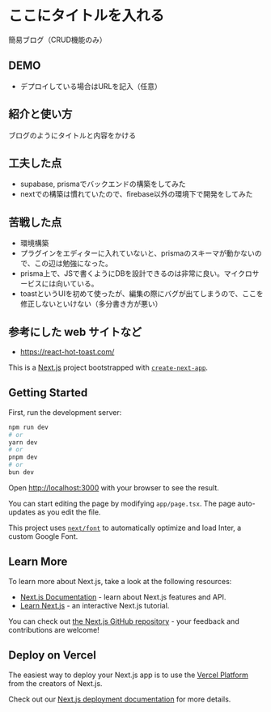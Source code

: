 # ここにタイトルを入れる
  簡易ブログ（CRUD機能のみ）
## DEMO

  - デプロイしている場合はURLを記入（任意）

## 紹介と使い方

  ブログのようにタイトルと内容をかける

## 工夫した点

  - supabase, prismaでバックエンドの構築をしてみた
  - nextでの構築は慣れていたので、firebase以外の環境下で開発をしてみた

## 苦戦した点

  - 環境構築
  - プラグインをエディターに入れていないと、prismaのスキーマが動かないので、この辺は勉強になった。
  - prisma上で、JSで書くようにDBを設計できるのは非常に良い。マイクロサービスには向いている。
  - toastというUIを初めて使ったが、編集の際にバグが出てしまうので、ここを修正しないといけない（多分書き方が悪い）

## 参考にした web サイトなど

  - https://react-hot-toast.com/

This is a [Next.js](https://nextjs.org/) project bootstrapped with [`create-next-app`](https://github.com/vercel/next.js/tree/canary/packages/create-next-app).

## Getting Started

First, run the development server:

```bash
npm run dev
# or
yarn dev
# or
pnpm dev
# or
bun dev
```

Open [http://localhost:3000](http://localhost:3000) with your browser to see the result.

You can start editing the page by modifying `app/page.tsx`. The page auto-updates as you edit the file.

This project uses [`next/font`](https://nextjs.org/docs/basic-features/font-optimization) to automatically optimize and load Inter, a custom Google Font.

## Learn More

To learn more about Next.js, take a look at the following resources:

- [Next.js Documentation](https://nextjs.org/docs) - learn about Next.js features and API.
- [Learn Next.js](https://nextjs.org/learn) - an interactive Next.js tutorial.

You can check out [the Next.js GitHub repository](https://github.com/vercel/next.js/) - your feedback and contributions are welcome!

## Deploy on Vercel

The easiest way to deploy your Next.js app is to use the [Vercel Platform](https://vercel.com/new?utm_medium=default-template&filter=next.js&utm_source=create-next-app&utm_campaign=create-next-app-readme) from the creators of Next.js.

Check out our [Next.js deployment documentation](https://nextjs.org/docs/deployment) for more details.
